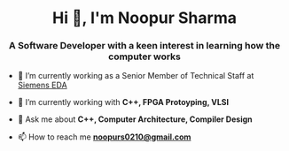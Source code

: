 <h1 align="center">Hi 👋, I'm Noopur Sharma</h1>
<h3 align="center">A Software Developer with a keen interest in learning how the computer works</h3>

- 🔭 I’m currently working as a Senior Member of Technical Staff at [Siemens EDA](https://eda.sw.siemens.com/en-US/)

- 🌱 I’m currently working with **C++, FPGA Protoyping, VLSI**

- 💬 Ask me about **C++, Computer Architecture, Compiler Design**

- 📫 How to reach me **noopurs0210@gmail.com**
